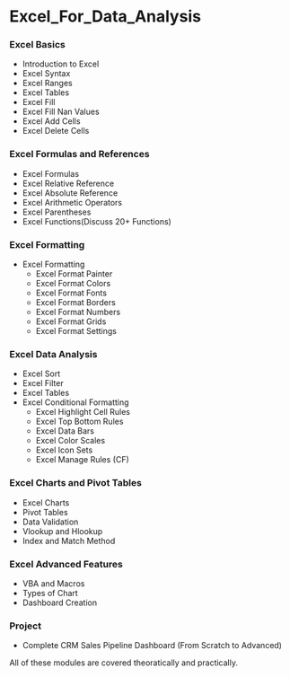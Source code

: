 # Excel_For_Data_Analysis

### Excel Basics

- Introduction to Excel
- Excel Syntax
- Excel Ranges
- Excel Tables
- Excel Fill
- Excel Fill Nan Values
- Excel Add Cells
- Excel Delete Cells

### Excel Formulas and References

- Excel Formulas
- Excel Relative Reference
- Excel Absolute Reference
- Excel Arithmetic Operators
- Excel Parentheses
- Excel Functions(Discuss 20+ Functions)

### Excel Formatting

- Excel Formatting
    - Excel Format Painter
    - Excel Format Colors
    - Excel Format Fonts
    - Excel Format Borders
    - Excel Format Numbers
    - Excel Format Grids
    - Excel Format Settings

### Excel Data Analysis

- Excel Sort
- Excel Filter
- Excel Tables
- Excel Conditional Formatting
    - Excel Highlight Cell Rules
    - Excel Top Bottom Rules
    - Excel Data Bars
    - Excel Color Scales
    - Excel Icon Sets
    - Excel Manage Rules (CF)

### Excel Charts and Pivot Tables

- Excel Charts
- Pivot Tables
- Data Validation
- Vlookup and Hlookup
- Index and Match Method

### Excel Advanced Features

- VBA and Macros
- Types of Chart
- Dashboard Creation

### Project
- Complete CRM Sales Pipeline Dashboard (From Scratch to Advanced)

All of these modules are covered theoratically and practically.



